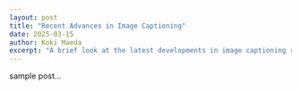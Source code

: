 ```yaml
---
layout: post
title: "Recent Advances in Image Captioning"
date: 2025-03-15
author: Koki Maeda
excerpt: "A brief look at the latest developments in image captioning research, including our work on context-aware approaches."
---
```


sample post...
